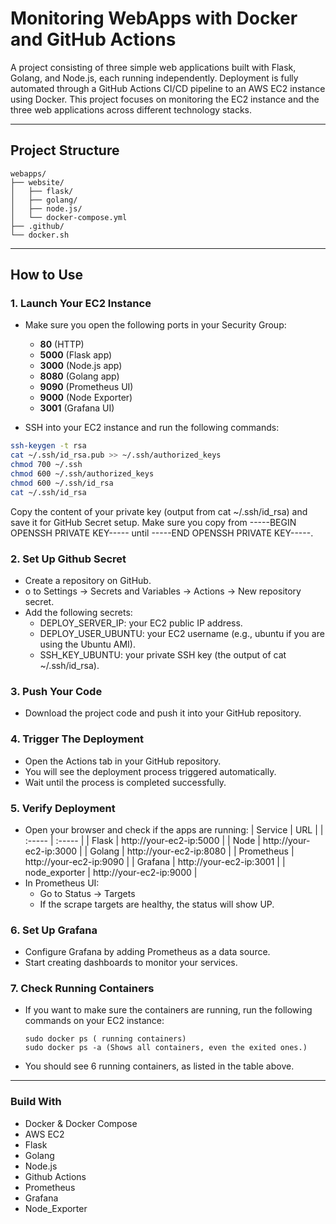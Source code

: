 # Monitoring WebApps with Docker and GitHub Actions

A project consisting of three simple web applications built with Flask, Golang, and Node.js, each running independently. 
Deployment is fully automated through a GitHub Actions CI/CD pipeline to an AWS EC2 instance using Docker. This project focuses on monitoring the EC2 instance and the three web applications across different technology stacks.


---

## Project Structure
```
webapps/
├── website/
│   ├── flask/
│   ├── golang/
│   ├── node.js/
│   └── docker-compose.yml
├── .github/
└── docker.sh
```

---

## How to Use

### 1. Launch Your EC2 Instance

- Make sure you open the following ports in your Security Group:
  - **80** (HTTP)
  - **5000** (Flask app)
  - **3000** (Node.js app)
  - **8080** (Golang app)
  - **9090** (Prometheus UI)
  - **9000** (Node Exporter)
  - **3001** (Grafana UI)

- SSH into your EC2 instance and run the following commands:

```bash
ssh-keygen -t rsa
cat ~/.ssh/id_rsa.pub >> ~/.ssh/authorized_keys
chmod 700 ~/.ssh
chmod 600 ~/.ssh/authorized_keys
chmod 600 ~/.ssh/id_rsa
cat ~/.ssh/id_rsa
```
Copy the content of your private key (output from cat ~/.ssh/id_rsa) and save it for GitHub Secret setup.
Make sure you copy from -----BEGIN OPENSSH PRIVATE KEY----- until -----END OPENSSH PRIVATE KEY-----.

### 2. Set Up Github Secret
- Create a repository on GitHub.
- o to Settings → Secrets and Variables → Actions → New repository secret.
- Add the following secrets:
    - DEPLOY_SERVER_IP: your EC2 public IP address.
    - DEPLOY_USER_UBUNTU: your EC2 username (e.g., ubuntu if you are using the Ubuntu AMI).
    - SSH_KEY_UBUNTU: your private SSH key (the output of cat ~/.ssh/id_rsa).

### 3. Push Your Code
- Download the project code and push it into your GitHub repository.

### 4. Trigger The Deployment
- Open the Actions tab in your GitHub repository.
- You will see the deployment process triggered automatically.
- Wait until the process is completed successfully.

### 5. Verify Deployment
- Open your browser and check if the apps are running:
  | Service | URL |
  | :----- | :----- |
  | Flask | http://your-ec2-ip:5000 |
  | Node | http://your-ec2-ip:3000 |
  | Golang | http://your-ec2-ip:8080 |
  | Prometheus | http://your-ec2-ip:9090 |
  | Grafana | http://your-ec2-ip:3001 |
  | node_exporter | http://your-ec2-ip:9000 |
- In Prometheus UI:
  - Go to Status → Targets
  - If the scrape targets are healthy, the status will show UP.

### 6. Set Up Grafana
- Configure Grafana by adding Prometheus as a data source.
- Start creating dashboards to monitor your services.

### 7. Check Running Containers
- If you want to make sure the containers are running, run the following commands on your EC2 instance:
  ```
  sudo docker ps ( running containers)
  sudo docker ps -a (Shows all containers, even the exited ones.)
  ```
- You should see 6 running containers, as listed in the table above.

---

### Build With
- Docker & Docker Compose
- AWS EC2
- Flask
- Golang
- Node.js
- Github Actions
- Prometheus
- Grafana
- Node_Exporter
